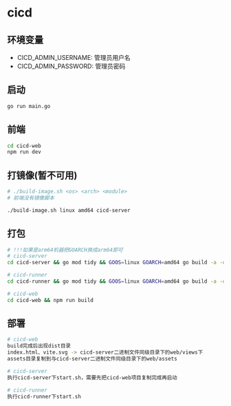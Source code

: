 # cicd

## 环境变量

- CICD_ADMIN_USERNAME: 管理员用户名
- CICD_ADMIN_PASSWORD: 管理员密码

## 启动

```bash
go run main.go
```

## 前端

```bash
cd cicd-web
npm run dev
```

## 打镜像(暂不可用)

```bash
# ./build-image.sh <os> <arch> <module>
# 前端没有镜像脚本

./build-image.sh linux amd64 cicd-server
```

## 打包

```bash
# !!!如果是arm64机器把GOARCH换成arm64即可
# cicd-server
cd cicd-server && go mod tidy && GOOS=linux GOARCH=amd64 go build -a -o cicd-server main.go

# cicd-runner
cd cicd-runner && go mod tidy && GOOS=linux GOARCH=amd64 go build -a -o cicd-runner main.go

# cicd-web
cd cicd-web && npm run build
```

## 部署

```bash
# cicd-web
build完成后出现dist目录
index.html、vite.svg -> cicd-server二进制文件同级目录下的web/views下
assets目录复制到与cicd-server二进制文件同级目录下的web/assets

# cicd-server
执行cicd-server下start.sh，需要先把cicd-web项目复制完成再启动

# cicd-runner
执行cicd-runner下start.sh
```